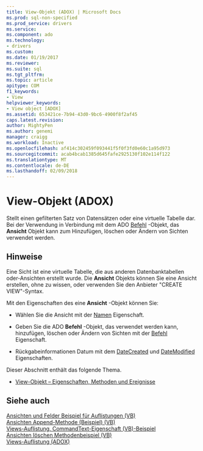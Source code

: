 ```yaml
---
title: View-Objekt (ADOX) | Microsoft Docs
ms.prod: sql-non-specified
ms.prod_service: drivers
ms.service: 
ms.component: ado
ms.technology:
- drivers
ms.custom: 
ms.date: 01/19/2017
ms.reviewer: 
ms.suite: sql
ms.tgt_pltfrm: 
ms.topic: article
apitype: COM
f1_keywords:
- View
helpviewer_keywords:
- View object [ADOX]
ms.assetid: 653421ce-7b94-43d0-9bc6-4900f8f2af45
caps.latest.revision: 
author: MightyPen
ms.author: genemi
manager: craigg
ms.workload: Inactive
ms.openlocfilehash: af414c302459f093441f5f0f3fd0e60c1a95d973
ms.sourcegitcommit: acab4bcab1385d645fafe2925130f102e114f122
ms.translationtype: MT
ms.contentlocale: de-DE
ms.lasthandoff: 02/09/2018
---
```

# <a name="view-object-adox"></a>View-Objekt (ADOX)
Stellt einen gefilterten Satz von Datensätzen oder eine virtuelle Tabelle dar. Bei der Verwendung in Verbindung mit dem ADO [Befehl](../../../ado/reference/ado-api/command-object-ado.md) -Objekt, das **Ansicht** Objekt kann zum Hinzufügen, löschen oder Ändern von Sichten verwendet werden.  
  
## <a name="remarks"></a>Hinweise  
 Eine Sicht ist eine virtuelle Tabelle, die aus anderen Datenbanktabellen oder-Ansichten erstellt wurde. Die **Ansicht** Objekts können Sie eine Ansicht erstellen, ohne zu wissen, oder verwenden Sie den Anbieter "CREATE VIEW"-Syntax.  
  
 Mit den Eigenschaften des eine **Ansicht** -Objekt können Sie:  
  
-   Wählen Sie die Ansicht mit der [Namen](../../../ado/reference/adox-api/name-property-adox.md) Eigenschaft.  
  
-   Geben Sie die ADO **Befehl** -Objekt, das verwendet werden kann, hinzufügen, löschen oder Ändern von Sichten mit der [Befehl](../../../ado/reference/adox-api/command-property-adox.md) Eigenschaft.  
  
-   Rückgabeinformationen Datum mit dem [DateCreated](../../../ado/reference/adox-api/datecreated-property-adox.md) und [DateModified](../../../ado/reference/adox-api/datemodified-property-adox.md) Eigenschaften.  
  
 Dieser Abschnitt enthält das folgende Thema.  
  
-   [View-Objekt – Eigenschaften, Methoden und Ereignisse](../../../ado/reference/adox-api/view-object-properties-methods-and-events.md)  
  
## <a name="see-also"></a>Siehe auch  
 [Ansichten und Felder Beispiel für Auflistungen (VB)](../../../ado/reference/adox-api/views-and-fields-collections-example-vb.md)   
 [Ansichten Append-Methode (Beispiel) (VB)](../../../ado/reference/adox-api/views-append-method-example-vb.md)   
 [Views-Auflistung, CommandText-Eigenschaft (VB)-Beispiel](../../../ado/reference/adox-api/views-collection-commandtext-property-example-vb.md)   
 [Ansichten löschen Methodenbeispiel (VB)](../../../ado/reference/adox-api/views-delete-method-example-vb.md)   
 [Views-Auflistung (ADOX)](../../../ado/reference/adox-api/views-collection-adox.md)
